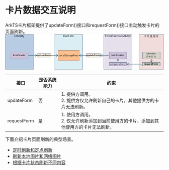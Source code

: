 # 卡片数据交互说明

ArkTS卡片框架提供了updateForm()接口和requestForm()接口主动触发卡片的页面刷新。  
![WidgetLocalStorageProp](figures/WidgetLocalStorageProp.png)


| 接口 | 是否系统能力 | 约束 |
| -------- | -------- | -------- |
| updateForm | 否 | 1.&nbsp;提供方调用。<br/>2.&nbsp;提供方仅允许刷新自己的卡片，其他提供方的卡片无法刷新。 |
| requestForm | 是 | 1.&nbsp;使用方调用。<br/>2.&nbsp;仅允许刷新添加到当前使用方的卡片，添加到其他使用方的卡片无法刷新。 |

下面介绍卡片页面刷新的典型场景。

- [定时刷新和定点刷新](arkts-ui-widget-update-by-time.md)
- [刷新本地图片和网络图片](arkts-ui-widget-image-update.md)
- [根据卡片状态刷新不同内容](arkts-ui-widget-update-by-status.md)

